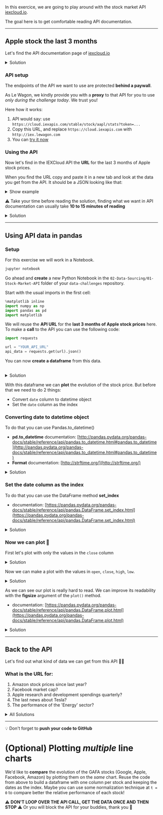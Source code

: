 In this exercice, we are going to play around with the stock market API [iexcloud.io](https://iexcloud.io/).

The goal here is to get comfortable reading API documentation.

---

## Apple stock the last 3 months

Let's find the API documentation page of [iexcloud.io](https://iexcloud.io/)

<details><summary markdown='span'>Solution
</summary>
Documentation pages are often hidden in the footer or in some menu.<br/>
Typing <i>'the_website_name API documentation'</i> in the google search bar is a quick way to find it too.
<br>
solution: <a href="https://iexcloud.io/docs/api/">https://iexcloud.io/docs/api/</a>
</details>

### API setup

The endpoints of the API we want to use are protected **behind a paywall**.

As Le Wagon, we kindly provide you with a **proxy** to that API for you to use _only during the challenge today_. We trust you!

Here how it works:

1. API would say: use `https://cloud.iexapis.com/stable/stock/aapl/stats?token=...`
1. Copy this URL, and replace `https://cloud.iexapis.com` with `http://iex.lewagon.com`
1. You can [try it now](http://iex.lewagon.com/stable/stock/tsla/chart/1d)

### Using the API

Now let's find in the IEXCloud API the **URL** for the last 3 months of Apple stock prices.

When you find the URL copy and paste it in a new tab and look at the data you get from the API.
It should be a JSON looking like that:
<details><summary markdown='span'>Show example
</summary>

```js
[
    {
        date: "2014-04-17",
        open: 68.2926,
        high: 69.3117,
        low: 68.1875,
        close: 68.9414,
        volume: 71106721,
        unadjustedVolume: 10158103,
        change: 0.778798,
        changePercent: 1.143,
        vwap: 68.8375,
        label: "Apr 17, 14",
        changeOverTime: 0
    },
    {
        date: "2014-04-21",
        open: 68.9939,
        high: 69.8869,
        low: 68.8127,
        close: 69.7596,
        volume: 45668931,
        unadjustedVolume: 6524133,
        change: 0.8182,
        changePercent: 1.187,
        vwap: 69.5143,
        label: "Apr 21, 14",
        changeOverTime: 0.011868050257174998
    },
// [...]
]
```
</details>

⚠️ Take your time before reading the solution, finding what we want in API documentation can usually take **10 to 15 minutes of reading**

<details><summary markdown='span'>Solution
</summary>
You can find this information here in the documentation:
<a href="https://iexcloud.io/docs/api/#historical-prices">https://iexcloud.io/docs/api/#historical-prices</a>
<br>
The URL is:
<pre>
http://iex.lewagon.com/stable/stock/aapl/chart/3m
</pre>
</details>

------

## Using API data in pandas

### Setup

For this exercise we will work in a Notebook.

```sh
jupyter notebook
```

Go ahead and **create** a new Python Notebook in the `02-Data-Sourcing/01-Stock-Market-API` folder of your `data-challenges` repository.

Start with the usual imports in the first cell:

```python
%matplotlib inline
import numpy as np
import pandas as pd
import matplotlib
```

We will reuse the **API URL** for the **last 3 months of Apple stock prices** here.<br>
To make a **call** to the API you can use the following code:

```python
import requests

url = "YOUR_API_URL"
api_data = requests.get(url).json()
```

You can now **create a dataframe** from this data.

<br>
<details><summary markdown='span'>Solution
</summary>
<code>apple_stock_df = pd.DataFrame(api_data)</code>
</details>

With this dataframe we can **plot** the evolution of the stock price.
But before that we need to do 2 things:
- Convert `date` column to datetime object
- Set the `date` column as the index

### Converting date to datetime object

To do that you can use Pandas.to_datetime()

- **pd.to_datetime** documentation: [http://pandas.pydata.org/pandas-docs/stable/reference/api/pandas.to_datetime.html#pandas.to_datetime](http://pandas.pydata.org/pandas-docs/stable/reference/api/pandas.to_datetime.html#pandas.to_datetime)
- **Format** documentation: [http://strftime.org/](http://strftime.org/)

<details><summary markdown='span'>Solution
</summary>
<code>apple_stock_df['date'] = pd.to_datetime(apple_stock_df['date'], format="%Y-%m-%d")</code>
</details>

### Set the date column as the index

To do that you can use the DataFrame method **set_index**

- documentation: [https://pandas.pydata.org/pandas-docs/stable/reference/api/pandas.DataFrame.set_index.html](https://pandas.pydata.org/pandas-docs/stable/reference/api/pandas.DataFrame.set_index.html)


<details><summary markdown='span'>Solution
</summary>
<code>apple_stock_df = apple_stock_df.set_index('date')</code>
</details>

### Now we can plot 🎉

First let's plot with only the values in the `close` column

<details><summary markdown='span'>Solution
</summary>
<code>apple_stock_df['close'].plot()</code>
</details>

Now we can make a plot with the values in `open`, `close`, `high`, `low`.

<details><summary markdown='span'>Solution
</summary>
<code>apple_stock_df[['open', 'close', 'high', 'low']].plot()</code>
</details>

As we can see our plot is really hard to read. We can improve its readability with the **figsize** argument of the `plot()` method.
- documentation: [https://pandas.pydata.org/pandas-docs/stable/reference/api/pandas.DataFrame.plot.html](https://pandas.pydata.org/pandas-docs/stable/reference/api/pandas.DataFrame.plot.html)

<details><summary markdown='span'>Solution
</summary>
<code>apple_stock_df[['open', 'close', 'high', 'low']].plot(figsize=(12,4))</code>
</details>

---

## Back to the API

Let's find out what kind of data we can get from this API 🕵️‍♂️

### What is the URL for:

1) Amazon stock prices since last year?
2) Facebook market cap?
3) Apple research and development spendings quarterly?
4) The last news about Tesla?
5) The performance of the 'Energy' sector?

<details><summary markdown='span'>All Solutions
</summary>
<ol>
    <li><code>http://iex.lewagon.com/stable/stock/amzn/chart/1y</code></li>
    <li><code>http://iex.lewagon.com/stable/stock/fb/stats</code></li>
    <li><code>http://iex.lewagon.com/stable/stock/aapl/financials</code></li>
    <li><code>http://iex.lewagon.com/stable/stock/tsla/news/last/1</code></li>
    <li><code>http://iex.lewagon.com/stable/stock/market/sector-performance</code></li>
</ol>
</details>

---

:bulb: Don't forget to **push your code to GitHub**

# (Optional) Plotting _multiple_ line charts

We'd like to **compare** the evolution of the GAFA stocks (Google, Apple, Facebook, Amazon) by plotting them on the _same_ chart.
Reuse the code from above to build a dataframe with one column per stock and keeping the dates as the index.
Maybe you can use some normalization technique at `t = 0` to compare better the relative performance of each stock!

:warning: **DON'T LOOP OVER THE API CALL, GET THE DATA ONCE AND THEN STOP** :warning:
Or you will block the API for your buddies, thank you 🙏
